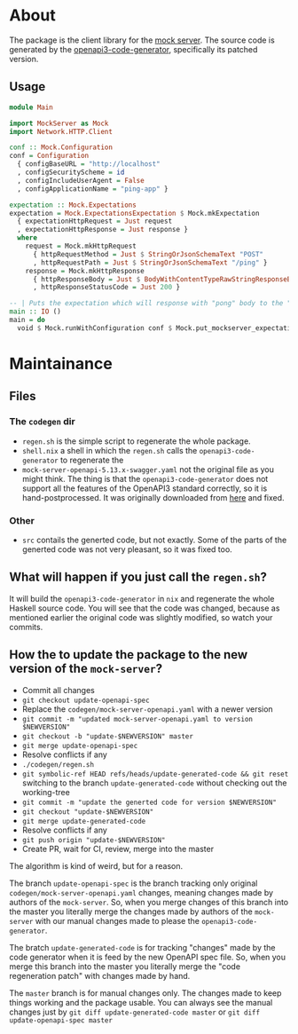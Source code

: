 # About

The package is the client library for the [mock server](https://www.mock-server.com/). The source code is
generated by the [openapi3-code-generator](https://hackage.haskell.org/package/openapi3-code-generator), specifically its patched version.

## Usage

``` haskell
module Main

import MockServer as Mock
import Network.HTTP.Client

conf :: Mock.Configuration
conf = Configuration
  { configBaseURL = "http://localhost"
  , configSecurityScheme = id
  , configIncludeUserAgent = False
  , configApplicationName = "ping-app" }

expectation :: Mock.Expectations
expectation = Mock.ExpectationsExpectation $ Mock.mkExpectation
  { expectationHttpRequest = Just request
  , expectationHttpResponse = Just response }
  where
    request = Mock.mkHttpRequest
      { httpRequestMethod = Just $ StringOrJsonSchemaText "POST"
      , httpRequestPath = Just $ StringOrJsonSchemaText "/ping" }
    response = Mock.mkHttpResponse
      { httpResponseBody = Just $ BodyWithContentTypeRawStringResponseBody "pong"
      , httpResponseStatusCode = Just 200 }

-- | Puts the expectation which will response with "pong" body to the "POST /ping" request
main :: IO ()
main = do
  void $ Mock.runWithConfiguration conf $ Mock.put_mockserver_expectation expectation
```

# Maintainance

## Files

### The `codegen` dir

* `regen.sh` is the simple script to regenerate the whole package.
* `shell.nix` a shell in which the `regen.sh` calls the `openapi3-code-generator` to regenerate the
* `mock-server-openapi-5.13.x-swagger.yaml` not the original file as you might
  think. The thing is that the `openapi3-code-generator` does not support all
  the features of the OpenAPI3 standard correctly, so it is
  hand-postprocessed. It was originally downloaded from [here](https://app.swaggerhub.com/apis/jamesdbloom/mock-server-openapi/5.13.x) and fixed.

### Other

* `src` contails the generted code, but not exactly. Some of the parts of the
  generted code was not very pleasant, so it was fixed too.

## What will happen if you just call the `regen.sh`?

It will build the `openapi3-code-generator` in `nix` and regenerate the whole
Haskell source code. You will see that the code was changed, because as
mentioned earlier the original code was slightly modified, so watch your commits.

## How the to update the package to the new version of the `mock-server`?

* Commit all changes
* `git checkout update-openapi-spec`
* Replace the `codegen/mock-server-openapi.yaml` with a newer version
* `git commit -m "updated mock-server-openapi.yaml to version $NEWVERSION"`
* `git checkout -b "update-$NEWVERSION" master`
* `git merge update-openapi-spec`
* Resolve conflicts if any
* `./codegen/regen.sh`
* `git symbolic-ref HEAD refs/heads/update-generated-code && git reset`
  switching to the branch `update-generated-code` without checking out the working-tree
* `git commit -m "update the generted code for version $NEWVERSION"`
* `git checkout "update-$NEWVERSION"`
* `git merge update-generated-code`
* Resolve conflicts if any
* `git push origin "update-$NEWVERSION"`
* Create PR, wait for CI, review, merge into the master

The algorithm is kind of weird, but for a reason.

The branch `update-openapi-spec` is the branch tracking only original
`codegen/mock-server-openapi.yaml` changes, meaning changes made by authors of the
`mock-server`. So, when you merge changes of this branch into the master you literally merge the
changes made by authors of the `mock-server` with our manual changes made to please the
`openapi3-code-generator`.

The bratch `update-generated-code` is for tracking "changes" made by the code generator when it is
feed by the new OpenAPI spec file. So, when you merge this branch into the master you literally
merge the "code regeneration patch" with changes made by hand.

The `master` branch is for manual changes only. The changes made to keep things working and the
package usable. You can always see the manual changes just by `git diff update-generated-code
master` or `git diff update-openapi-spec master`
